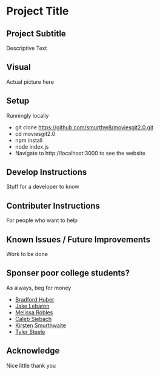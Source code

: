 # Project Title
## Project Subtitle
Descriptive Text

## Visual
Actual picture here
<img src=""/>

## Setup
Runningly locally
- git clone https://github.com/smurthw8/moviesgit2.0.git
- cd moviesgit2.0
- npm install
- node index.js
- Navigate to http://localhost:3000 to see the website

## Develop Instructions
Stuff for a developer to know

## Contributer Instructions
For people who want to help

## Known Issues / Future Improvements
Work to be done
     
## Sponser poor college students?
As always, beg for money
- [Bradford Huber](https://venmo.com)
- [Jake Lebaron](https://account.venmo.com)
- [Melissa Robles](https://venmo.com)
- [Caleb Siebach](https://venmo.com/code?user_id=2946059366039552553&created=1665890984)
- [Kirsten Smurthwaite](https://account.venmo.com/u/Kirsten-Smurthwaite)
- [Tyler Steele](https://account.venmo.com)

## Acknowledge 
Nice little thank you